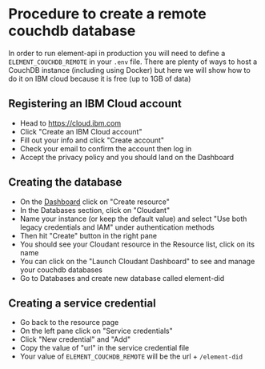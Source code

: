 # Procedure to create a remote couchdb database

In order to run element-api in production you will need to define a `ELEMENT_COUCHDB_REMOTE` in your `.env` file. There are plenty of ways to host a CouchDB instance (including using Docker) but here we will show how to do it on IBM cloud because it is free (up to 1GB of data)

## Registering an IBM Cloud account

- Head to https://cloud.ibm.com
- Click "Create an IBM Cloud account"
- Fill out your info and click "Create account"
- Check your email to confirm the account then log in
- Accept the privacy policy and you should land on the Dashboard

## Creating the database

- On the [Dashboard](https://cloud.ibm.com) click on "Create resource"
- In the Databases section, click on "Cloudant"
- Name your instance (or keep the default value) and select "Use both legacy credentials and IAM" under authentication methods
- Then hit "Create" button in the right pane
- You should see your Cloudant resource in the Resource list, click on its name
- You can click on the "Launch Cloudant Dashboard" to see and manage your couchdb databases
- Go to Databases and create new database called element-did

## Creating a service credential

- Go back to the resource page
- On the left pane click on "Service credentials"
- Click "New credential" and "Add"
- Copy the value of "url" in the service credential file
- Your value of `ELEMENT_COUCHDB_REMOTE` will be the url + `/element-did`
